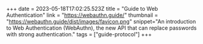 +++
date = 2023-05-18T17:02:25.523Z
title = "Guide to Web Authentication"
link = "https://webauthn.guide/"
thumbnail = "https://webauthn.guide/dist/images/favicon.png"
snippet="An introduction to Web Authentication (WebAuthn), the new API that can replace passwords with strong authentication."
tags = ["guide-protocol"]
+++

